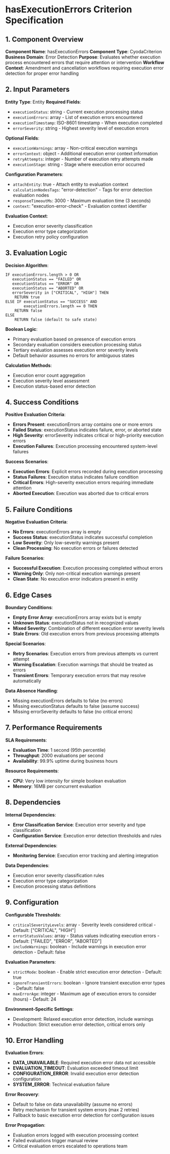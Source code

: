 # hasExecutionErrors Criterion Specification

## 1. Component Overview
**Component Name**: hasExecutionErrors
**Component Type**: CyodaCriterion
**Business Domain**: Error Detection
**Purpose**: Evaluates whether execution process encountered errors that require attention or intervention
**Workflow Context**: Amendment and cancellation workflows requiring execution error detection for proper error handling

## 2. Input Parameters
**Entity Type**: Entity
**Required Fields**:
- `executionStatus`: string - Current execution processing status
- `executionErrors`: array - List of execution errors encountered
- `executionTimestamp`: ISO-8601 timestamp - When execution completed
- `errorSeverity`: string - Highest severity level of execution errors

**Optional Fields**:
- `executionWarnings`: array - Non-critical execution warnings
- `errorContext`: object - Additional execution error context information
- `retryAttempts`: integer - Number of execution retry attempts made
- `executionStage`: string - Stage where execution error occurred

**Configuration Parameters**:
- `attachEntity`: true - Attach entity to evaluation context
- `calculationNodesTags`: "error-detection" - Tags for error detection evaluation nodes
- `responseTimeoutMs`: 3000 - Maximum evaluation time (3 seconds)
- `context`: "execution-error-check" - Evaluation context identifier

**Evaluation Context**:
- Execution error severity classification
- Execution error type categorization
- Execution retry policy configuration

## 3. Evaluation Logic
**Decision Algorithm**:
```
IF executionErrors.length > 0 OR
   executionStatus == "FAILED" OR
   executionStatus == "ERROR" OR
   executionStatus == "ABORTED" OR
   errorSeverity in ["CRITICAL", "HIGH"] THEN
    RETURN true
ELSE IF executionStatus == "SUCCESS" AND
        executionErrors.length == 0 THEN
    RETURN false
ELSE
    RETURN false (default to safe state)
```

**Boolean Logic**:
- Primary evaluation based on presence of execution errors
- Secondary evaluation considers execution processing status
- Tertiary evaluation assesses execution error severity levels
- Default behavior assumes no errors for ambiguous states

**Calculation Methods**:
- Execution error count aggregation
- Execution severity level assessment
- Execution status-based error detection

## 4. Success Conditions
**Positive Evaluation Criteria**:
- **Errors Present**: executionErrors array contains one or more errors
- **Failed Status**: executionStatus indicates failure, error, or aborted state
- **High Severity**: errorSeverity indicates critical or high-priority execution errors
- **Execution Failures**: Execution processing encountered system-level failures

**Success Scenarios**:
- **Execution Errors**: Explicit errors recorded during execution processing
- **Status Failures**: Execution status indicates failure condition
- **Critical Errors**: High-severity execution errors requiring immediate attention
- **Aborted Execution**: Execution was aborted due to critical errors

## 5. Failure Conditions
**Negative Evaluation Criteria**:
- **No Errors**: executionErrors array is empty
- **Success Status**: executionStatus indicates successful completion
- **Low Severity**: Only low-severity warnings present
- **Clean Processing**: No execution errors or failures detected

**Failure Scenarios**:
- **Successful Execution**: Execution processing completed without errors
- **Warning Only**: Only non-critical execution warnings present
- **Clean State**: No execution error indicators present in entity

## 6. Edge Cases
**Boundary Conditions**:
- **Empty Error Array**: executionErrors array exists but is empty
- **Unknown Status**: executionStatus not in recognized values
- **Mixed Severity**: Combination of different execution error severity levels
- **Stale Errors**: Old execution errors from previous processing attempts

**Special Scenarios**:
- **Retry Scenarios**: Execution errors from previous attempts vs current attempt
- **Warning Escalation**: Execution warnings that should be treated as errors
- **Transient Errors**: Temporary execution errors that may resolve automatically

**Data Absence Handling**:
- Missing executionErrors defaults to false (no errors)
- Missing executionStatus defaults to false (assume success)
- Missing errorSeverity defaults to false (no critical errors)

## 7. Performance Requirements
**SLA Requirements**:
- **Evaluation Time**: 1 second (95th percentile)
- **Throughput**: 2000 evaluations per second
- **Availability**: 99.9% uptime during business hours

**Resource Requirements**:
- **CPU**: Very low intensity for simple boolean evaluation
- **Memory**: 16MB per concurrent evaluation

## 8. Dependencies
**Internal Dependencies**:
- **Error Classification Service**: Execution error severity and type classification
- **Configuration Service**: Execution error detection thresholds and rules

**External Dependencies**:
- **Monitoring Service**: Execution error tracking and alerting integration

**Data Dependencies**:
- Execution error severity classification rules
- Execution error type categorization
- Execution processing status definitions

## 9. Configuration
**Configurable Thresholds**:
- `criticalSeverityLevels`: array - Severity levels considered critical - Default: ["CRITICAL", "HIGH"]
- `errorStatusValues`: array - Status values indicating execution errors - Default: ["FAILED", "ERROR", "ABORTED"]
- `includeWarnings`: boolean - Include warnings in execution error detection - Default: false

**Evaluation Parameters**:
- `strictMode`: boolean - Enable strict execution error detection - Default: true
- `ignoreTransientErrors`: boolean - Ignore transient execution error types - Default: false
- `maxErrorAge`: integer - Maximum age of execution errors to consider (hours) - Default: 24

**Environment-Specific Settings**:
- Development: Relaxed execution error detection, include warnings
- Production: Strict execution error detection, critical errors only

## 10. Error Handling
**Evaluation Errors**:
- **DATA_UNAVAILABLE**: Required execution error data not accessible
- **EVALUATION_TIMEOUT**: Evaluation exceeded timeout limit
- **CONFIGURATION_ERROR**: Invalid execution error detection configuration
- **SYSTEM_ERROR**: Technical evaluation failure

**Error Recovery**:
- Default to false on data unavailability (assume no errors)
- Retry mechanism for transient system errors (max 2 retries)
- Fallback to basic execution error detection for configuration issues

**Error Propagation**:
- Evaluation errors logged with execution processing context
- Failed evaluations trigger manual review
- Critical evaluation errors escalated to operations team
